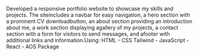 Developed a responsive portfolio website to showcase my skills and projects. The siteincludes a navbar for easy navigation, a hero section with a prominent CV downloadbutton, an about section providing an introduction about me, a work section displaying agallery of my projects, a contact section with a form for visitors to send messages, and afooter with additional links and information.Using: HTML - CSS Tailwind - JavaScript - React - AOS Package
